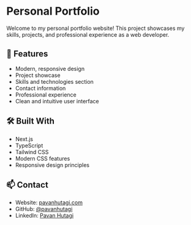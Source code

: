 # Personal Portfolio

Welcome to my personal portfolio website! This project showcases my skills, projects, and professional experience as a web developer.

## 🚀 Features

- Modern, responsive design
- Project showcase
- Skills and technologies section
- Contact information
- Professional experience
- Clean and intuitive user interface

## 🛠️ Built With

- Next.js
- TypeScript
- Tailwind CSS
- Modern CSS features
- Responsive design principles

## 📫 Contact

- Website: [pavanhutagi.com](https://pavanhutagi.com)
- GitHub: [@pavanhutagi](https://github.com/pavanhutagi)
- LinkedIn: [Pavan Hutagi](https://linkedin.com/in/pavan-hutagi)
